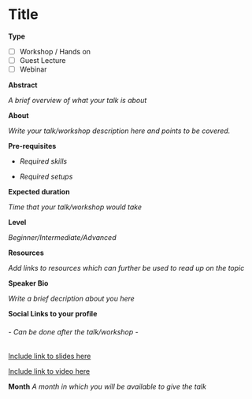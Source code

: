 <!-- This template is to be used for proposing an event-->
# Title

**Type**
- [ ] Workshop / Hands on
- [ ] Guest Lecture
- [ ] Webinar

**Abstract**

_A brief overview of what your talk is about_

**About**

_Write your talk/workshop description here and points to be covered._

**Pre-requisites**

- _Required skills_

- _Required setups_

**Expected duration**

_Time that your talk/workshop would take_

**Level**

_Beginner/Intermediate/Advanced_

**Resources**

_Add links to resources which can further be used to read up on the topic_

**Speaker Bio**

_Write a brief decription about you here_

**Social Links to your profile**  
<!--GitHub, Twitter, Website, or any other preferred link-->

###### - Can be done after the talk/workshop -

[Include link to slides here](link)

[Include link to video here](link)

**Month**
_A month in which you will be available to give the talk_

